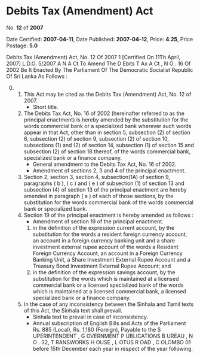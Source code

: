 # Debits Tax (Amendment) Act

No. **12** of **2007**

Date Certified: **2007-04-11**, Date Published: **2007-04-12**, Price: **4.25**, Price Postage: **5.0**

Debits Tax (Amendment) Act, No. 12 Of 2007 1
[Certified On 11Th April, 2007]
L.D.O. 5/2007
A N  A Ct   To   Amend   The  D Ebits  T Ax  A Ct , N O . 16  Of  2002
Be It Enacted By The Parliament Of The Democratic Socialist Republic Of Sri Lanka As Follows :

0. 
    1. This Act may be cited as the Debits Tax (Amendment) Act, No. 12  of 2007.
        - Short title.
    2. The Debits Tax Act, No. 16 of 2002 (hereinafter referred to as the principal enactment) is hereby amended by the substitution for the words commercial bank or a specialized bank wherever such words appear in that Act, other than in section 5, subsection (2) of section 6, subsection (2) of section 9, subsection (2) of section 10, subsections (1) and (2) of section 14, subsection (1) of section 15 and subsection (2) of section 18 thereof, of the words commercial  bank, specialized bank or a finance company.
        - General amendment to the Debits Tax Act, No. 16 of 2002.
        - Amendment of sections 2, 3 and 4 of the principal enactment.
    3. Section  2, section 3, section 4, subsection(1A) of section 9, paragraphs ( b ), ( c ) and ( e ) of subsection (1)  of section 13 and subsection (4) of section 13 of the principal enactment are hereby amended in paragraph ( a ) of each of those sections, by the substitution for the words commercial bank of the words commercial bank or specialized bank.
    4. Section 19 of the principal enactment is hereby amended as follows :
        - Amendment of section 19 of the principal enactment.
        1. in the definition of the expression current account, by the substitution for the words a resident foreign currency account, an account in a foreign currency banking unit and a share investment external rupee account of the words a Resident Foreign Currency Account, an account in a Foreign Currency Banking Unit, a Share lnvestment External Rupee Account and a  Treasury Bond Investment External Rupee Account; and
        2. in the definition of the expression savings account, by the substitution for the words which is maintained at a licensed commercial bank or a licensed specialized bank of the words which is maintained at a licensed commercial bank, a licensed specialized bank or a finance company.
    5. In the case of  any inconsistency between the Sinhala and Tamil texts of this Act, the Sinhala text shall prevail.
        - Sinhala text to prevail in case of inconsistency.
        - Annual subscription of English Bills and Acts of the Parliament Rs. 885 (Local), Rs. 1,180 (Foreign), Payable to the S UPERINTENDENT , G OVERNMENT   P UBLICATIONS  B UREAU , N O . 32, T RANSWORKS  H OUSE ,  L OTUS   R OAD ,  C OLOMBO  01  before  15th  December  each  year  in  respect of the year following.